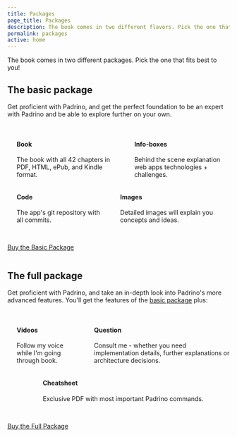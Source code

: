```yaml
---
title: Packages
page_title: Packages
description: The book comes in two different flavors. Pick the one that fits best to you! The Book package helps you to get proficient with Padrino, and get the perfect foundation to be an expert with Padrino and be able to explore further on your own. Video package contains educational videos.
permalink: packages
active: home
---
```


<p class="packages-intro">
The book comes in two different packages. Pick the one that fits best to you!
</p>

<section class="information" id="basic-package">
  <h2>The basic package</h2>

  <p class="package-version-text">Get proficient with Padrino, and get the perfect foundation to be an expert with
  Padrino and be able to explore further on your own.</p>

  <br>

  <div class="columns">
    <div class="column package is-5 is-offset-1">
      <div class="columns">
        <div class="column is-one-quarter">
          <i class="far fa-file-alt fa-5x"></i>
        </div>
        <div class="column is-three-quarter">
          <h4>Book</h4>
          <p>The book with all 42 chapters in PDF, HTML, ePub, and Kindle format.</p>
        </div>
      </div>
    </div>
    <div class="column package is-5">
      <div class="columns">
        <div class="column is-one-quarter">
          <i class="far fa-copy fa-5x"></i>
        </div>
        <div class="column is-three-quarter">
          <h4>Info-boxes</h4>
          <p>Behind the scene explanation web apps technologies + challenges.</p>
        </div>
      </div>
    </div>
  </div>

  <div class="columns">
    <div class="column package is-5 is-offset-1">
      <div class="columns">
        <div class="column is-one-quarter">
          <i class="far fa-file-code fa-5x"></i>
        </div>
        <div class="column is-three-quarter">
          <h4>Code</h4>
          <p>The app's git repository with all commits.</p>
        </div>
      </div>
    </div>
    <div class="column package is-5">
      <div class="columns">
        <div class="column is-one-quarter">
          <i class="far fa-file-image fa-5x"></i>
        </div>
        <div class="column is-three-quarter">
          <h4>Images</h4>
          <p>Detailed images will explain you concepts and ideas.</p>
        </div>
      </div>
    </div>
  </div>

  <br>

  <div class="columns">
    <div class="column is-12">
      <p class="center">
        <a class="button is-light is-large cta" href="https://www.softcover.io/buy/wikimatze/padrinobook?option=ebooks">Buy the Basic Package</a>
      </p>
    </div>
  </div>
</section>

<section class="information "id="full-package">
  <h2>The full package</h2>

  <p class="package-version-text">Get proficient with Padrino, and take an in-depth look into Padrino's more advanced
  features. You'll get the features of the <a href="#basic-package">basic package</a> plus:</p>

  <br>

  <div class="columns">
    <div class="column package is-5 is-offset-1">
      <div class="columns">
        <div class="column is-one-quarter">
          <i class="far fa-file-video fa-5x"></i>
        </div>
        <div class="column is-three-quarter">
          <h4>Videos</h4>
          <p>
            Follow my voice while I'm going through book.
          </p>
        </div>
      </div>
    </div>
    <div class="column package is-5 ">
      <div class="columns">
        <div class="column is-one-quarter">
          <i class="far fa-comments fa-4x"></i>
        </div>
        <div class="column is-three-quarter">
          <h4>Question</h4>
          <p>Consult me - whether you need implementation details, further explanations or architecture decisions.</p>
        </div>
      </div>
    </div>
  </div>

  <div class="columns">
    <div class="column package is-5 is-offset-1">
      <div class="columns">
        <div class="column is-one-quarter">
          <i class="far fa-map fa-4x"></i>
        </div>
        <div class="column is-three-quarter">
          <h4>Cheatsheet</h4>
          <p>Exclusive PDF with most important Padrino commands.</p>
        </div>
      </div>
    </div>
  </div>

  <br>

  <div class="columns">
    <div class="column is-12">
      <p class="center">
        <a class="button is-light is-large cta" href="https://www.softcover.io/buy/wikimatze/padrinobook?option=all">Buy the Full Package</a>
      </p>
    </div>
  </div>
</section>
